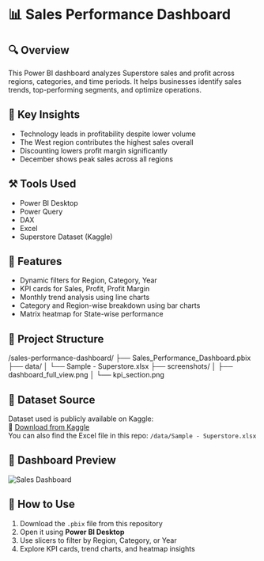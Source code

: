 # 📊 Sales Performance Dashboard

## 🔍 Overview
This Power BI dashboard analyzes Superstore sales and profit across regions, categories, and time periods. It helps businesses identify sales trends, top-performing segments, and optimize operations.

## 🎯 Key Insights
- Technology leads in profitability despite lower volume  
- The West region contributes the highest sales overall  
- Discounting lowers profit margin significantly  
- December shows peak sales across all regions

## ⚒️ Tools Used
- Power BI Desktop  
- Power Query  
- DAX  
- Excel  
- Superstore Dataset (Kaggle)

## 🧠 Features
- Dynamic filters for Region, Category, Year  
- KPI cards for Sales, Profit, Profit Margin  
- Monthly trend analysis using line charts  
- Category and Region-wise breakdown using bar charts  
- Matrix heatmap for State-wise performance

## 📂 Project Structure
/sales-performance-dashboard/
├── Sales_Performance_Dashboard.pbix
├── data/
│ └── Sample - Superstore.xlsx
├── screenshots/
│ ├── dashboard_full_view.png
│ └── kpi_section.png


## 📁 Dataset Source
Dataset used is publicly available on Kaggle:  
🔗 [Download from Kaggle](https://www.kaggle.com/datasets/vivek468/superstore-dataset-final)  
You can also find the Excel file in this repo: `/data/Sample - Superstore.xlsx`

## 📸 Dashboard Preview
![Sales Dashboard](screenshots/dashboard_full_view.png)

## 🚀 How to Use
1. Download the `.pbix` file from this repository  
2. Open it using **Power BI Desktop**  
3. Use slicers to filter by Region, Category, or Year  
4. Explore KPI cards, trend charts, and heatmap insights
